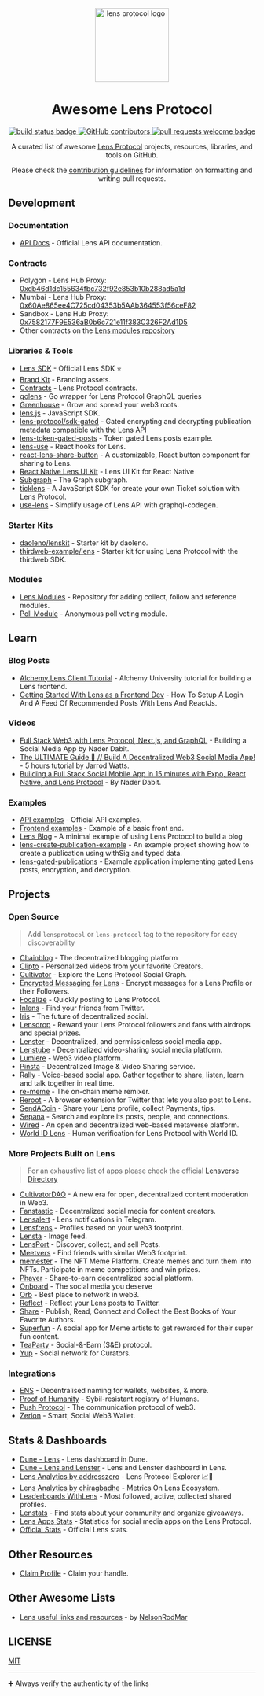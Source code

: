 <div align="center">
  <img alt="lens protocol logo" src="https://user-images.githubusercontent.com/12957692/193897314-e6d265e2-6951-4799-ad29-5bd881e04fc5.svg" width="150" >
  <h1 align="center">Awesome Lens Protocol</h1>
  <p align="center">
    <a href="#buildstatus">
      <img alt="build status badge" src="https://github.com/0xJuancito/awesome-lens-protocol/workflows/Build/badge.svg">
    </a>
    <a href="https://github.com/0xJuancito/awesome-lens-protocol/graphs/contributors">
      <img alt="GitHub contributors" src="https://img.shields.io/github/contributors/0xJuancito/awesome-lens-protocol">
    </a>    
    <a href="http://makeapullrequest.com">
      <img alt="pull requests welcome badge" src="https://img.shields.io/badge/PRs-welcome-brightgreen.svg?style=flat">
    </a>
  </p>

  <p align="center">A curated list of awesome <a href="https://lens.xyz/">Lens Protocol</a> projects, resources, libraries, and tools on GitHub.</p>
  <p align="center">Please check the <a href="CONTRIBUTING.md">contribution guidelines</a> for information on formatting and writing pull requests.</p>


</div>

## Development

### Documentation

- [API Docs](https://docs.lens.xyz/) - Official Lens API documentation.

### Contracts

- Polygon - Lens Hub Proxy: [0xdb46d1dc155634fbc732f92e853b10b288ad5a1d](https://polygonscan.com/address/0xdb46d1dc155634fbc732f92e853b10b288ad5a1d)
- Mumbai - Lens Hub Proxy: [0x60Ae865ee4C725cd04353b5AAb364553f56ceF82](https://mumbai.polygonscan.com/address/0x60Ae865ee4C725cd04353b5AAb364553f56ceF82)
- Sandbox - Lens Hub Proxy: [0x7582177F9E536aB0b6c721e11f383C326F2Ad1D5](https://mumbai.polygonscan.com/address/0x7582177F9E536aB0b6c721e11f383C326F2Ad1D5)
- Other contracts on the [Lens modules repository](https://github.com/lens-protocol/modules/blob/master/addresses.json)

### Libraries & Tools

- [Lens SDK](https://github.com/lens-protocol/lens-sdk) - Official Lens SDK ⭐️
- [Brand Kit](https://github.com/lens-protocol/brand-kit) - Branding assets.
- [Contracts](https://github.com/lens-protocol/core/tree/main/contracts) - Lens Protocol contracts.
- [golens](https://github.com/go-lens/golens) - Go wrapper for Lens Protocol GraphQL queries
- [Greenhouse](https://github.com/dsimmons/greenhouse) - Grow and spread your web3 roots.
- [lens.js](https://github.com/suhailkakar/lens.js) - JavaScript SDK.
- [lens-protocol/sdk-gated](https://www.npmjs.com/package/@lens-protocol/sdk-gated) - Gated encrypting and decrypting publication metadata compatible with the Lens API
- [lens-token-gated-posts](https://github.com/jaencarrodine/lens-token-gated-posts) - Token gated Lens posts example.
- [lens-use](https://github.com/memester-xyz/lens-use) - React hooks for Lens.
- [react-lens-share-button](https://www.npmjs.com/package/@infinity-keys/react-lens-share-button) - A customizable, React button component for sharing to Lens.
- [React Native Lens UI Kit](https://github.com/lens-protocol/react-native-lens-ui-kit) - Lens UI Kit for React Native
- [Subgraph](https://github.com/protofire/lens-protocol-subgraph) - The Graph subgraph.
- [ticklens](https://github.com/ArturVargas/ticklens.js) - A JavaScript SDK for create your own Ticket solution with Lens Protocol.
- [use-lens](https://github.com/use-lens/use-lens) - Simplify usage of Lens API with graphql-codegen.

### Starter Kits
- [daoleno/lenskit](https://github.com/daoleno/lenskit) - Starter kit by daoleno.
- [thirdweb-example/lens](https://github.com/thirdweb-example/lens) - Starter kit for using Lens Protocol with the thirdweb SDK.

### Modules
- [Lens Modules](https://github.com/lens-protocol/modules) - Repository for adding collect, follow and reference modules.
- [Poll Module](https://github.com/allemanfredi/lens-protocol-poll-module) - Anonymous poll voting module.

## Learn

### Blog Posts

- [Alchemy Lens Client Tutorial](https://docs.alchemy.com/docs/how-to-create-a-decentralized-twitter-with-lens-protocol) - Alchemy University tutorial for building a Lens frontend.
- [Getting Started With Lens as a Frontend Dev](https://ankr.hashnode.dev/getting-started-with-lens-protocol-as-a-frontend-developer) - How To Setup A Login And A Feed Of Recommended Posts With Lens And ReactJs.

### Videos

- [Full Stack Web3 with Lens Protocol, Next.js, and GraphQL](https://www.youtube.com/watch?v=LcxOdWWL8xs) - Building a Social Media App by Nader Dabit.
- [The ULTIMATE Guide 🌿 // Build A Decentralized Web3 Social Media App!](https://www.youtube.com/watch?v=e1mPmDRUUBc) - 5 hours tutorial by Jarrod Watts.
- [Building a Full Stack Social Mobile App in 15 minutes with Expo, React Native, and Lens Protocol](https://www.youtube.com/watch?v=qs6OE9kef6I) - By Nader Dabit.

### Examples

- [API examples](https://github.com/lens-protocol/api-examples) - Official API examples.
- [Frontend examples](https://github.com/dabit3/lens-protocol-frontend) - Example of a basic front end.
- [Lens Blog](https://github.com/PatrickAlphaC/lens-blog) - A minimal example of using Lens Protocol to build a blog
- [lens-create-publication-example](https://github.com/dabit3/lens-create-publication-example) - An example project showing how to create a publication using withSig and typed data.
- [lens-gated-publications](https://github.com/dabit3/lens-gated-publications) - Example application implementing gated Lens posts, encryption, and decryption.

## Projects

### Open Source

> Add `lensprotocol` or `lens-protocol` tag to the repository for easy discoverability

- [Chainblog](https://github.com/jarrodwatts/chainblog) - The decentralized blogging platform
- [Clipto](https://github.com/Clipto-Platform/clipto-frontend) - Personalized videos from your favorite Creators.
- [Cultivator](https://github.com/maui-r/cultivator) - Explore the Lens Protocol Social Graph.
- [Encrypted Messaging for Lens](https://github.com/GrgW/lens-encrypted-messaging-redacted) - Encrypt messages for a Lens Profile or their Followers.
- [Focalize](https://github.com/FocalizeApp/focalize-extension) - Quickly posting to Lens Protocol.
- [Inlens](https://github.com/0xJuancito/inlens) - Find your friends from Twitter.
- [Iris](https://github.com/irisxyz/iris) - The future of decentralized social.
- [Lensdrop](https://github.com/jelilat/lensdrop) - Reward your Lens Protocol followers and fans with airdrops and special prizes.
- [Lenster](https://github.com/lensterxyz/lenster) - Decentralized, and permissionless social media app.
- [Lenstube](https://github.com/lenstube-xyz/lenstube) - Decentralized video-sharing social media platform.
- [Lumiere](https://github.com/m1guelpf/lumiere) - Web3 video platform.
- [Pinsta](https://github.com/jsonpreet/Pinsta) - Decentralized Image & Video Sharing service.
- [Rally](https://github.com/rallydotfm/rally) - Voice-based social app. Gather together to share, listen, learn and talk together in real time.
- [re-meme](https://github.com/WeAreNewt/re-meme) - The on-chain meme remixer.
- [Reroot](https://github.com/stuntzii/Reroot) - A browser extension for Twitter that lets you also post to Lens.
- [SendACoin](https://github.com/SendACoin/sendacoin.to) - Share your Lens profile, collect Payments, tips.
- [Sepana](https://github.com/sepana-io/lens-search-frontend) - Search and explore its posts, people, and connections.
- [Wired](https://github.com/wired-labs/wired) - An open and decentralized web-based metaverse platform.
- [World ID Lens](https://github.com/worldcoin/world-id-lens) - Human verification for Lens Protocol with World ID.

### More Projects Built on Lens

> For an exhaustive list of apps please check the official <a href="https://www.lens.xyz/apps">Lensverse Directory</a>

- [CultivatorDAO](https://mirror.xyz/lensprotocol.eth/pIzwjs9uhH8eSS1Bx0K1r-3iHEgLlBt6ruPXcEJe0S0) - A new era for open, decentralized content moderation in Web3.
- [Fanstastic](https://fanstastic.app/) - Decentralized social media for content creators.
- [Lensalert](https://lensalert.me) - Lens notifications in Telegram.
- [Lensfrens](https://www.lensfrens.xyz/) - Profiles based on your web3 footprint.
- [Lensta](https://www.lensta.xyz/) - Image feed.
- [LensPort](https://lensport.io/) - Discover, collect, and sell Posts.
- [Meetvers](https://app.meetvers.io/) - Find friends with similar Web3 footprint.
- [memester](https://memester.xyz/) - The NFT Meme Platform. Create memes and turn them into NFTs. Participate in meme competitions and win prizes.
- [Phaver](https://phaver.com/) - Share-to-earn decentralized social platform.
- [Onboard](https://twitter.com/Onboard_HQ) - The social media you deserve
- [Orb](https://orb.ac/) - Best place to network in web3.
- [Reflect](https://reflect.withlens.app/) - Reflect your Lens posts to Twitter.
- [Share](https://theshr.xyz/) - Publish, Read, Connect and Collect the Best Books of Your Favorite Authors.
- [Superfun](https://lens.superfun.social/) - A social app for Meme artists to get rewarded for their super fun content.
- [TeaParty](https://app.teaparty.life/) - Social-&-Earn (S&E) protocol.
- [Yup](https://app.yup.io/feed/lens) - Social network for Curators.

### Integrations

- [ENS](https://lenster.xyz/posts/0x01-0x4e) - Decentralised naming for wallets, websites, & more.
- [Proof of Humanity](https://docs.lens.xyz/docs/on-chain-identity#proofofhumanity) - Sybil-resistant registry of Humans.
- [Push Protocol](https://twitter.com/pushprotocol/status/1576959192761438209) - The communication protocol of web3.
- [Zerion](https://zerion.io/blog/zerion-integrates-lens-protocols-web3-social-graph/) - Smart, Social Web3 Wallet.


## Stats & Dashboards
- [Dune - Lens](https://dune.com/niftytable/Lens) - Lens dashboard in Dune.
- [Dune - Lens and Lenster](https://dune.com/gm365/lens) - Lens and Lenster dashboard in Lens.
- [Lens Analytics by addresszero](https://github.com/addresszero/lensanalytics) - Lens Protocol Explorer 📈🌿
- [Lens Analytics by chiragbadhe](https://github.com/chiragbadhe/lensanalytics) - Metrics On Lens Ecosystem.
- [Leaderboards WithLens](https://github.com/m1guelpf/lens-leaderboard) - Most followed, active, collected shared profiles.
- [Lenstats](https://github.com/0xadewale/lens-stats) - Find stats about your community and organize giveaways.
- [Lens Apps Stats](https://lens.decentree.com/) - Statistics for social media apps on the Lens Protocol.
- [Official Stats](https://stats.lens.xyz/) - Official Lens stats.


## Other Resources

- [Claim Profile](https://claim.lens.xyz/) - Claim your handle.

## Other Awesome Lists

- [Lens useful links and resources](https://nelsonrodmar.notion.site/Lens-useful-link-and-resource-2d5f42687fa843e08c8ef54761dee044) - by [NelsonRodMar](https://lenster.xyz/u/nelsonrodmar.lens)

## LICENSE

[MIT](LICENSE)

---

➕ Always verify the authenticity of the links
